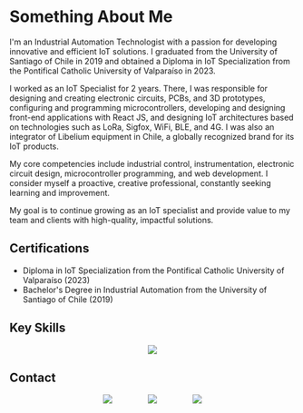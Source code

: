 # Something About Me

I'm an Industrial Automation Technologist with a passion for developing innovative and efficient IoT solutions. I graduated from the University of Santiago of Chile in 2019 and obtained a Diploma in IoT Specialization from the Pontifical Catholic University of Valparaíso in 2023.

I worked as an IoT Specialist for 2 years. There, I was responsible for designing and creating electronic circuits, PCBs, and 3D prototypes, configuring and programming microcontrollers, developing and designing front-end applications with React JS, and designing IoT architectures based on technologies such as LoRa, Sigfox, WiFi, BLE, and 4G. I was also an integrator of Libelium equipment in Chile, a globally recognized brand for its IoT products.

My core competencies include industrial control, instrumentation, electronic circuit design, microcontroller programming, and web development. I consider myself a proactive, creative professional, constantly seeking learning and improvement.

My goal is to continue growing as an IoT specialist and provide value to my team and clients with high-quality, impactful solutions.

## Certifications
- Diploma in IoT Specialization from the Pontifical Catholic University of Valparaíso (2023)
- Bachelor's Degree in Industrial Automation from the University of Santiago of Chile (2019)

## Key Skills
<div align="center">
  <a href="#">
    <img src="https://skillicons.dev/icons?i=c,cpp,py,js,ts,html,css,mysql,angular,react,tailwind,bootstrap,nodejs,ubuntu,windows,vscode,arduino,raspberrypi,aws,grafana,autocad,git,postman,figma&theme=light&perline=8" />
  </a>
</div>

## Contact
<div align="center">
  <a href="mailto:Francisco.cornejo.c@usach.cl"><img src="https://skillicons.dev/icons?i=gmail&theme=light" /></a>
  &nbsp;&nbsp;&nbsp;&nbsp;&nbsp;&nbsp;&nbsp;&nbsp;&nbsp;&nbsp;&nbsp;&nbsp;&nbsp;&nbsp;
  <a href="https://www.linkedin.com/in/francisco-cornejo-contreras-281ab12b5/"><img src="https://skillicons.dev/icons?i=linkedin&theme=light" /></a>
  &nbsp;&nbsp;&nbsp;&nbsp;&nbsp;&nbsp;&nbsp;&nbsp;&nbsp;&nbsp;&nbsp;&nbsp;&nbsp;&nbsp;
  <a href="https://github.com/LokiHxC"><img src="https://skillicons.dev/icons?i=github&theme=light" /></a>
</div>

